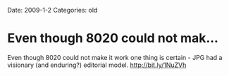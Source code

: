 Date: 2009-1-2
Categories: old

# Even though 8020 could not mak...

Even though 8020 could not make it work one thing is certain - JPG had a visionary (and enduring?) editorial model. <a href="http://bit.ly/1NuZVh" rel="nofollow">http://bit.ly/1NuZVh</a>
